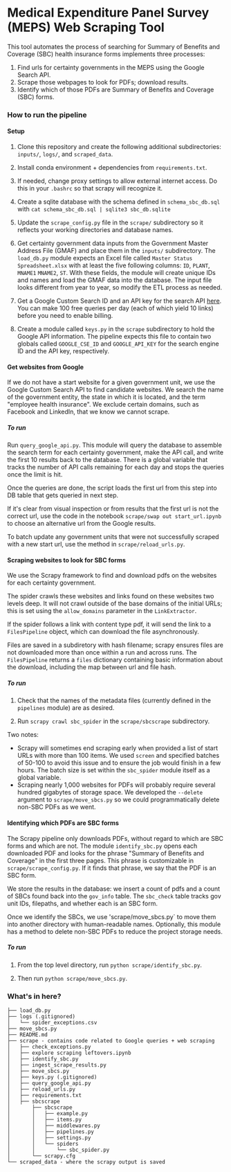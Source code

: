 # Medical Expenditure Panel Survey (MEPS) Web Scraping Tool

This tool automates the process of searching for Summary of Benefits and Coverage (SBC) health insurance forms   implements three processes:

1. Find urls for certainty governments in the MEPS using the Google Search API.
2. Scrape those webpages to look for PDFs; download results.
3. Identify which of those PDFs are Summary of Benefits and Coverage (SBC) forms.

### How to run the pipeline

#### Setup

1. Clone this repository and create the following additional subdirectories: `inputs/`, `logs/`, and `scraped_data`.

2. Install conda environment + dependencies from `requirements.txt`. 

3. If needed, change proxy settings to allow external internet access. Do this in your `.bashrc` so that scrapy will recognize it.

4. Create a sqlite database with the schema defined in `schema_sbc_db.sql` with `cat schema_sbc_db.sql | sqlite3 sbc_db.sqlite`

5. Update the `scrape_config.py` file in the `scrape/` subdirectory so it reflects your working directories and database names.

6. Get certainty government data inputs from the Government Master Address File (GMAF) and place them in the `inputs/` subdirectory. The `load_db.py` module expects an Excel file called `Master Status Spreadsheet.xlsx` with at least the five following columns: `ID`, `PLANT`, `MNAME1` `MNAME2`, `ST`. With these fields, the module will create unique IDs and names and load the GMAF data into the database. The input file looks different from year to year, so modify the ETL process as needed.

7. Get a Google Custom Search ID and an API key for the search API [here](https://developers.google.com/custom-search/v1/introduction). You can make 100 free queries per day (each of which yield 10 links) before you need to enable billing.

8. Create a module called `keys.py` in the `scrape` subdirectory to hold the Google API information. The pipeline expects this file to contain two globals called `GOOGLE_CSE_ID` and `GOOGLE_API_KEY` for the search engine ID and the API key, respectively.

#### Get websites from Google

If we do not have a start website for a given government unit, we use the Google Custom Search API to find candidate websites. We search the name of the government entity, the state in which it is located, and the term "employee health insurance". We exclude certain domains, such as Facebook and LinkedIn, that we know we cannot scrape. 

##### To run

Run `query_google_api.py`. This module will query the database to assemble the search term for each certainty government, make the API call, and write the first 10 results back to the database. There is a global variable that tracks the number of API calls remaining for each day and stops the queries once the limit is hit. 

Once the queries are done, the script loads the first url from this step into DB table that gets queried in next step.

If it's clear from visual inspection or from results that the first url is not the correct url, use the code in the notebook `scrape/swap out start_url.ipynb` to choose an alternative url from the Google results.

To batch update any government units that were not successfully scraped with a new start url, use the method in `scrape/reload_urls.py`.

#### Scraping websites to look for SBC forms 

We use the Scrapy framework to find and download pdfs on the websites for each certainty government. 

The spider crawls these websites and links found on these websites two levels deep. It will not crawl outside of the base domains of the initial URLs; this is set using the `allow_domains` parameter in the `LinkExtractor`. 

If the spider follows a link with content type pdf, it will send the link to a `FilesPipeline` object, which can download the file asynchronously. 

Files are saved in a subdiretory with hash filename; scrapy ensures files are not downloaded more than once within a run and across runs. The `FilesPipeline` returns a `files` dictionary containing basic information about the download, including the map between url and file hash.

##### To run

1. Check that the names of the metadata files (currently defined in the `pipelines` module) are as desired. 

2. Run `scrapy crawl sbc_spider` in the `scrape/sbcscrape` subdirectory.

Two notes:
 - Scrapy will sometimes end scraping early when provided a list of start URLs with more than 100 items. We used `screen` and specified batches of 50-100 to avoid this issue and to ensure the job would finish in a few hours. The batch size is set within the `sbc_spider` module itself as a global variable.
 - Scraping nearly 1,000 websites for PDFs will probably require several hundred gigabytes of storage space. We developed the `--delete` argument to `scrape/move_sbcs.py` so we could programmatically delete non-SBC PDFs as we went.

#### Identifying which PDFs are SBC forms

The Scrapy pipeline only downloads PDFs, without regard to which are SBC forms and which are not. The module `identify_sbc.py` opens each downloaded PDF and looks for the phrase "Summary of Benefits and Coverage" in the first three pages. This phrase is customizable in `scrape/scrape_config.py`. If it finds that phrase, we say that the PDF is an SBC form. 

We store the results in the database: we insert a count of pdfs and a count of SBCs found back into the `gov_info` table. The `sbc_check` table tracks gov unit IDs, filepaths, and whether each is an SBC form.  

Once we identify the SBCs, we use 'scrape/move_sbcs.py` to move them into another directory with human-readable names. Optionally, this module has a method to delete non-SBC PDFs to reduce the project storage needs.

##### To run

1. From the top level directory, run `python scrape/identify_sbc.py`. 

2. Then run `python scrape/move_sbcs.py`.

### What's in here?


```
├── load_db.py
├── logs (.gitignored)
│   └── spider_exceptions.csv
├── move_sbcs.py
├── README.md
├── scrape - contains code related to Google queries + web scraping 
│   ├── check_exceptions.py
│   ├── explore scraping leftovers.ipynb
│   ├── identify_sbc.py
│   ├── ingest_scrape_results.py
│   ├── move_sbcs.py
│   ├── keys.py (.gitignored)
│   ├── query_google_api.py
│   ├── reload_urls.py
│   ├── requirements.txt
│   ├── sbcscrape
│       ├── sbcscrape
│       │   ├── example.py
│       │   ├── items.py
│       │   ├── middlewares.py
│       │   ├── pipelines.py
│       │   ├── settings.py
│       │   └── spiders
│       │       └── sbc_spider.py
│       └── scrapy.cfg
└── scraped_data - where the scrapy output is saved
```

